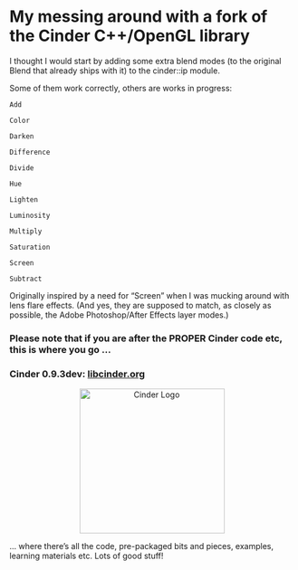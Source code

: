 # My messing around with a fork of the Cinder C++/OpenGL library

I thought I would start by adding some extra blend modes (to the original Blend that already ships with it) to the cinder::ip module.

Some of them work correctly, others are works in progress:

`Add`

`Color`

`Darken`

`Difference`

`Divide`

`Hue`

`Lighten`

`Luminosity`

`Multiply`

`Saturation`

`Screen`

`Subtract`


Originally inspired by a need for “Screen” when I was mucking around with lens flare effects. (And yes, they are supposed to match, as closely as possible, the Adobe Photoshop/After Effects layer modes.)

### Please note that if you are after the **PROPER** Cinder code etc, this is where you go ...

### Cinder 0.9.3dev: [libcinder.org](http://libcinder.org)

<p align="center">
  <a href="https://github.com/cinder"><img src="https://libcinder.org/docs/_assets/images/cinder_logo.svg" alt="Cinder Logo" width="256" height="auto"/></a>
</p>

... where there’s all the code, pre-packaged bits and pieces, examples, learning materials etc. Lots of good stuff!

